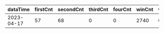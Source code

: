 |dataTime|firstCnt|secondCnt|thirdCnt|fourCnt|winCnt|vrate|wrate|
|-|-|-|-|-|-|-|-|
|2023-04-17|57|68|0|0|2740|0%|0%|